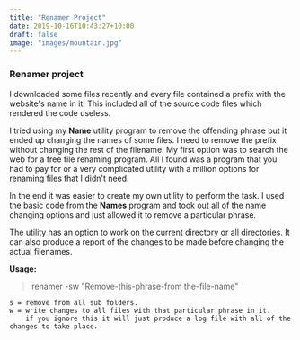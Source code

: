 ```yaml
---
title: "Renamer Project"
date: 2019-10-16T10:43:27+10:00
draft: false
image: "images/mountain.jpg"
---
```


### Renamer project

I downloaded some files recently and every file contained a prefix with the website's name in it. This included all of the source code files which rendered the code useless.

I tried using my **Name** utility program to remove the offending phrase but it ended up changing the names of some files. I need to remove the prefix without changing the rest of the filename. My first option was to search the web for a free file renaming program. All I found was a program that you had to pay for or a very complicated utility with a million options for renaming files that I didn't need.

In the end it was easier to create my own utility to perform the task. I used the basic code from the **Names** program and took out all of the name changing options and just allowed it to remove a particular phrase.

The utility has an option to work on the current directory or all directories. It can also produce a report of the changes to be made before changing the actual filenames.

**Usage:**

> renamer -sw "Remove-this-phrase-from the-file-name"

```
s = remove from all sub folders.
w = write changes to all files with that particular phrase in it.
    if you ignore this it will just produce a log file with all of the changes to take place.
```